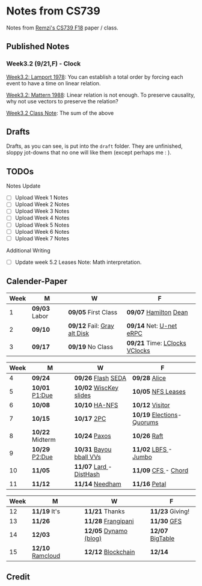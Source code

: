 # Notes from CS739

Notes from [Remzi's CS739 F18](http://pages.cs.wisc.edu/~remzi/Classes/739/Fall2018/) paper / class. 



## Published Notes



### Week3.2 (9/21,F) - Clock

[Week3.2: Lamport 1978](paper-note/CS739-Week3-1-clock-Lamport.md): You can establish a total order by forcing each event to have a time on linear relation.

[Week3.2: Mattern 1988](paper-note/CS739-Week3-1-virtualTime-mattern.md): Linear relation is not enough. To preserve causality, why not use vectors to preserve the relation?

[Week3.2 Class Note](class-note/week3/CS739-Week3-09-21-note.md): The sum of the above



## Drafts

Drafts, as you can see, is put into the `draft` folder. They are unfinished, sloppy jot-downs that no one will like them (except perhaps me : ).



## TODOs

Notes Update

- [ ] Upload Week 1 Notes
- [ ] Upload Week 2 Notes
- [ ] Upload Week 3 Notes
- [ ] Upload Week 4 Notes
- [ ] Upload Week 5 Notes
- [ ] Upload Week 6 Notes
- [ ] Upload Week 7 Notes

Additional Writing

- [ ] Update week 5.2 Leases Note: Math interpretation.



## Calender-Paper

| Week | M               | W                                                            | F                                                            |
| ---- | --------------- | ------------------------------------------------------------ | ------------------------------------------------------------ |
| 1    | **09/03** Labor | **09/05** First Class                                        | **09/07** [Hamilton](http://pages.cs.wisc.edu/~remzi/Classes/739/Fall2018/Papers/hamilton-deploying-services-07.pdf)  [Dean](http://pages.cs.wisc.edu/~remzi/Classes/739/Fall2018/Papers/dean-socc10.pdf) |
| 2    | **09/10**       | **09/12** Fail: [Gray ](http://pages.cs.wisc.edu/~remzi/Classes/739/Fall2018/Papers/gray-why-do-computers-stop-85.pdf)[alt ](http://pages.cs.wisc.edu/~remzi/Classes/739/Fall2018/Papers/gray85-easy.pdf)  [Disk](http://pages.cs.wisc.edu/~remzi/Classes/739/Fall2018/Papers/bianca-diskfail-07.pdf) | **09/14** Net: [U-net ](http://pages.cs.wisc.edu/~remzi/Classes/739/Fall2018/Papers/unet-95.pdf)  [eRPC](http://www.cs.cmu.edu/~akalia/doc/erpc/preprint.pdf) |
| 3    | **09/17**       | **09/19** No Class                                           | **09/21** Time: [LClocks ](http://pages.cs.wisc.edu/~remzi/Classes/739/Fall2018/Papers/clocks.pdf)  [VClocks](http://pages.cs.wisc.edu/~remzi/Classes/739/Fall2018/Papers/mattern89.pdf) |

| Week | M                                                            | W                                                            | F                                                            |
| ---- | ------------------------------------------------------------ | ------------------------------------------------------------ | ------------------------------------------------------------ |
| 4    | **09/24**                                                    | **09/26** [Flash](http://pages.cs.wisc.edu/~remzi/Classes/739/Fall2018/Papers/flash99.pdf)  [SEDA](http://pages.cs.wisc.edu/~remzi/Classes/739/Fall2018/Papers/SEDA-sosp.pdf) | **09/28** [Alice](http://pages.cs.wisc.edu/~remzi/Classes/739/Fall2018/Papers/alice-osdi14.pdf) |
| 5    | **10/01** [P1:Due](http://pages.cs.wisc.edu/~remzi/Classes/739/Fall2018/Projects/p1.html) | **10/02** [WiscKey ](http://pages.cs.wisc.edu/~remzi/Classes/739/Fall2018/Papers/wisckey-fast16.pdf)[slides](http://pages.cs.wisc.edu/~remzi/Classes/739/Fall2018/070-Wisckey-Slides.pdf) | **10/05** [NFS ](http://pages.cs.wisc.edu/~remzi/Classes/739/Fall2018/Papers/nfs.pdf)  [Leases](http://pages.cs.wisc.edu/~remzi/Classes/739/Fall2018/Papers/leases89.pdf) |
| 6    | **10/08**                                                    | **10/10** [HA-NFS](http://pages.cs.wisc.edu/~remzi/Classes/739/Fall2018/Papers/bhide91highly.pdf) | **10/12** [Visitor](https://www.cs.wisc.edu/events/4031)     |
| 7    | **10/15**                                                    | **10/17** [2PC](http://pages.cs.wisc.edu/~remzi/Classes/739/Fall2018/Papers/2pc.pdf) | **10/19** [Elections](http://pages.cs.wisc.edu/~remzi/Classes/739/Fall2018/Papers/elections.pdf)- [Quorums](http://pages.cs.wisc.edu/~remzi/Classes/739/Fall2018/Papers/pbs-vldb2012.pdf) |
| 8    | **10/22** Midterm                                            | **10/24** [Paxos](http://pages.cs.wisc.edu/~remzi/Classes/739/Fall2018/Papers/paxos-simple.pdf) | **10/26** [Raft](http://pages.cs.wisc.edu/~remzi/Classes/739/Fall2018/Papers/raft.pdf) |
| 9    | **10/29** [P2:Due](http://pages.cs.wisc.edu/~remzi/Classes/739/Fall2018/Projects/p2.html) | **10/31** [Bayou ](http://pages.cs.wisc.edu/~remzi/Classes/739/Fall2018/Papers/terry95managing.pdf)[bball ](http://pages.cs.wisc.edu/~remzi/Classes/739/Fall2018/Papers/baseball-13.pdf)  [VVs](http://pages.cs.wisc.edu/~remzi/Classes/739/Fall2018/Papers/parker83detection.pdf) | **11/02** [LBFS ](http://pages.cs.wisc.edu/~remzi/Classes/739/Fall2018/Papers/lbfs-01.pdf)- [Jumbo](http://pages.cs.wisc.edu/~remzi/Classes/739/Fall2018/Papers/jumbostore-fast07.pdf) |
| 10   | **11/05**                                                    | **11/07** [Lard ](http://pages.cs.wisc.edu/~remzi/Classes/739/Fall2018/Papers/lard98.pdf)- [DistHash](http://pages.cs.wisc.edu/~remzi/Classes/739/Fall2018/Papers/gribble-dht.pdf) | **11/09** [CFS ](http://pages.cs.wisc.edu/~remzi/Classes/739/Fall2018/Papers/cfs.pdf)- [Chord](http://pages.cs.wisc.edu/~remzi/Classes/739/Fall2018/Papers/chord01.pdf) |
| 11   | **11/12**                                                    | **11/14** [Needham](http://pages.cs.wisc.edu/~remzi/Classes/739/Fall2018/Papers/needham.pdf) | **11/16** [Petal](http://pages.cs.wisc.edu/~remzi/Classes/739/Fall2018/Papers/petal96.pdf) |

| Week | M                                                            | W                                                            | F                                                            |
| ---- | ------------------------------------------------------------ | ------------------------------------------------------------ | ------------------------------------------------------------ |
| 12   | **11/19** It's                                               | **11/21** Thanks                                             | **11/23** Giving!                                            |
| 13   | **11/26**                                                    | **11/28** [Frangipani](http://pages.cs.wisc.edu/~remzi/Classes/739/Fall2018/Papers/frangipani97.pdf) | **11/30** [GFS](http://pages.cs.wisc.edu/~remzi/Classes/739/Fall2018/Papers/gfs.pdf) |
| 14   | **12/03**                                                    | **12/05** [Dynamo ](http://pages.cs.wisc.edu/~remzi/Classes/739/Fall2018/Papers/dynamo.pdf)[(blog)](http://www.allthingsdistributed.com/2017/10/a-decade-of-dynamo.html) | **12/07** [BigTable](http://pages.cs.wisc.edu/~remzi/Classes/739/Fall2018/Papers/bigtable-osdi06.pdf) |
| 15   | **12/10** [Ramcloud](http://pages.cs.wisc.edu/~remzi/Classes/739/Fall2018/Papers/ramcloud.pdf) | **12/12** [Blockchain](http://pages.cs.wisc.edu/~remzi/Classes/739/Fall2018/Papers/blockchain.pdf) | **12/14**                                                    |



## Credit

